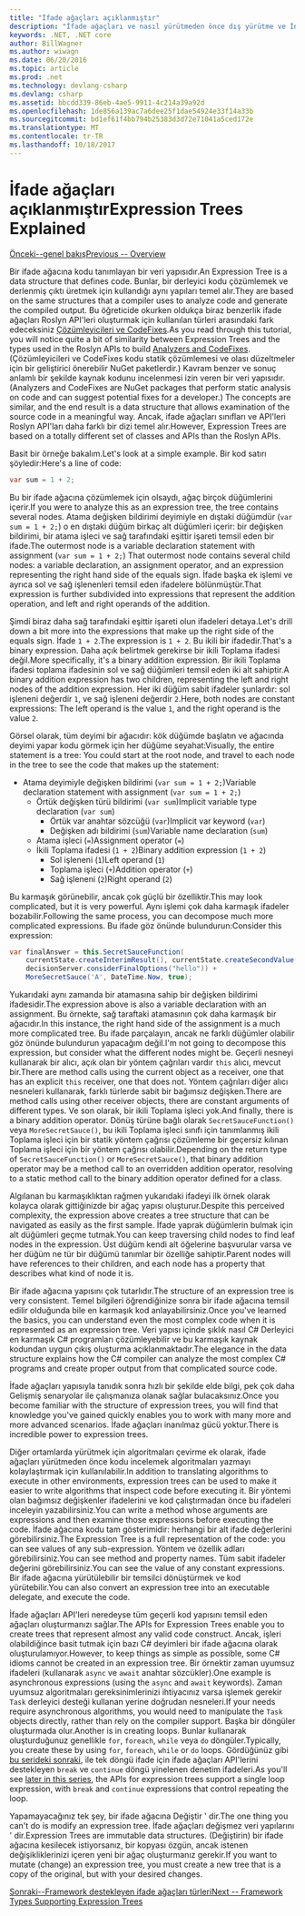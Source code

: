 ```yaml
---
title: "İfade ağaçları açıklanmıştır"
description: "İfade ağaçları ve nasıl yürütmeden önce dış yürütme ve İnceleme kod çevirme algoritmaları yararlı oldukları hakkında bilgi edinin."
keywords: .NET, .NET core
author: BillWagner
ms.author: wiwagn
ms.date: 06/20/2016
ms.topic: article
ms.prod: .net
ms.technology: devlang-csharp
ms.devlang: csharp
ms.assetid: bbcdd339-86eb-4ae5-9911-4c214a39a92d
ms.openlocfilehash: 1de856a139ac7a6dee25f1dae54924e33f14a33b
ms.sourcegitcommit: bd1ef61f4bb794b25383d3d72e71041a5ced172e
ms.translationtype: MT
ms.contentlocale: tr-TR
ms.lasthandoff: 10/18/2017
---
```

# <a name="expression-trees-explained"></a><span data-ttu-id="d9b45-104">İfade ağaçları açıklanmıştır</span><span class="sxs-lookup"><span data-stu-id="d9b45-104">Expression Trees Explained</span></span>

[<span data-ttu-id="d9b45-105">Önceki--genel bakış</span><span class="sxs-lookup"><span data-stu-id="d9b45-105">Previous -- Overview</span></span>](expression-trees.md)

<span data-ttu-id="d9b45-106">Bir ifade ağacına kodu tanımlayan bir veri yapısıdır.</span><span class="sxs-lookup"><span data-stu-id="d9b45-106">An Expression Tree is a data structure that defines code.</span></span> <span data-ttu-id="d9b45-107">Bunlar, bir derleyici kodu çözümlemek ve derlenmiş çıktı üretmek için kullandığı aynı yapıları temel alır.</span><span class="sxs-lookup"><span data-stu-id="d9b45-107">They are based on the same structures that a compiler uses to analyze code and generate the compiled output.</span></span> <span data-ttu-id="d9b45-108">Bu öğreticide okurken oldukça biraz benzerlik ifade ağaçları Roslyn API'leri oluşturmak için kullanılan türleri arasındaki fark edeceksiniz [Çözümleyicileri ve CodeFixes](https://github.com/dotnet/roslyn-analyzers).</span><span class="sxs-lookup"><span data-stu-id="d9b45-108">As you read through this tutorial, you will notice quite a bit of similarity between Expression Trees and the types used in the Roslyn APIs to build [Analyzers and CodeFixes](https://github.com/dotnet/roslyn-analyzers).</span></span>
<span data-ttu-id="d9b45-109">(Çözümleyicileri ve CodeFixes kodu statik çözümlemesi ve olası düzeltmeler için bir geliştirici önerebilir NuGet paketlerdir.) Kavram benzer ve sonuç anlamlı bir şekilde kaynak kodunu incelenmesi izin veren bir veri yapısıdır.</span><span class="sxs-lookup"><span data-stu-id="d9b45-109">(Analyzers and CodeFixes are NuGet packages that perform static analysis on code and can suggest potential fixes for a developer.) The concepts are similar, and the end result is a data structure that allows examination of the source code in a meaningful way.</span></span> <span data-ttu-id="d9b45-110">Ancak, ifade ağaçları sınıfları ve API'leri Roslyn API'ları daha farklı bir dizi temel alır.</span><span class="sxs-lookup"><span data-stu-id="d9b45-110">However, Expression Trees are based on a totally different set of classes and APIs than the Roslyn APIs.</span></span>
    
<span data-ttu-id="d9b45-111">Basit bir örneğe bakalım.</span><span class="sxs-lookup"><span data-stu-id="d9b45-111">Let's look at a simple example.</span></span>
<span data-ttu-id="d9b45-112">Bir kod satırı şöyledir:</span><span class="sxs-lookup"><span data-stu-id="d9b45-112">Here's a line of code:</span></span>
```csharp
var sum = 1 + 2;
```
<span data-ttu-id="d9b45-113">Bu bir ifade ağacına çözümlemek için olsaydı, ağaç birçok düğümlerini içerir.</span><span class="sxs-lookup"><span data-stu-id="d9b45-113">If you were to analyze this as an expression tree, the tree contains several nodes.</span></span>
<span data-ttu-id="d9b45-114">Atama değişken bildirimi deyimiyle en dıştaki düğümdür (`var sum = 1 + 2;`) o en dıştaki düğüm birkaç alt düğümleri içerir: bir değişken bildirimi, bir atama işleci ve sağ tarafındaki eşittir işareti temsil eden bir ifade.</span><span class="sxs-lookup"><span data-stu-id="d9b45-114">The outermost node is a variable declaration statement with assignment (`var sum = 1 + 2;`) That outermost node contains several child nodes: a variable declaration, an assignment operator, and an expression representing the right hand side of the equals sign.</span></span> <span data-ttu-id="d9b45-115">İfade başka ek işlemi ve ayrıca sol ve sağ işlenenleri temsil eden ifadelere bölünmüştür.</span><span class="sxs-lookup"><span data-stu-id="d9b45-115">That expression is further subdivided into expressions that represent the addition operation, and left and right operands of the addition.</span></span>

<span data-ttu-id="d9b45-116">Şimdi biraz daha sağ tarafındaki eşittir işareti olun ifadeleri detaya.</span><span class="sxs-lookup"><span data-stu-id="d9b45-116">Let's drill down a bit more into the expressions that make up the right side of the equals sign.</span></span>
<span data-ttu-id="d9b45-117">İfade `1 + 2`.</span><span class="sxs-lookup"><span data-stu-id="d9b45-117">The expression is `1 + 2`.</span></span> <span data-ttu-id="d9b45-118">Bu ikili bir ifadedir.</span><span class="sxs-lookup"><span data-stu-id="d9b45-118">That's a binary expression.</span></span> <span data-ttu-id="d9b45-119">Daha açık belirtmek gerekirse bir ikili Toplama ifadesi değil.</span><span class="sxs-lookup"><span data-stu-id="d9b45-119">More specifically, it's a binary addition expression.</span></span> <span data-ttu-id="d9b45-120">Bir ikili Toplama ifadesi toplama ifadesinin sol ve sağ düğümleri temsil eden iki alt sahiptir.</span><span class="sxs-lookup"><span data-stu-id="d9b45-120">A binary addition expression has two children, representing the left and right nodes of the addition expression.</span></span> <span data-ttu-id="d9b45-121">Her iki düğüm sabit ifadeler şunlardır: sol işleneni değerdir `1`, ve sağ işleneni değerdir `2`.</span><span class="sxs-lookup"><span data-stu-id="d9b45-121">Here, both nodes are constant expressions: The left operand is the value `1`, and the right operand is the value `2`.</span></span>

<span data-ttu-id="d9b45-122">Görsel olarak, tüm deyimi bir ağacıdır: kök düğümde başlatın ve ağacında deyimi yapar kodu görmek için her düğüme seyahat:</span><span class="sxs-lookup"><span data-stu-id="d9b45-122">Visually, the entire statement is a tree: You could start at the root node, and travel to each node in the tree to see the code that makes up the statement:</span></span>

- <span data-ttu-id="d9b45-123">Atama deyimiyle değişken bildirimi (`var sum = 1 + 2;`)</span><span class="sxs-lookup"><span data-stu-id="d9b45-123">Variable declaration statement with assignment (`var sum = 1 + 2;`)</span></span>
    * <span data-ttu-id="d9b45-124">Örtük değişken türü bildirimi (`var sum`)</span><span class="sxs-lookup"><span data-stu-id="d9b45-124">Implicit variable type declaration (`var sum`)</span></span>
        - <span data-ttu-id="d9b45-125">Örtük var anahtar sözcüğü (`var`)</span><span class="sxs-lookup"><span data-stu-id="d9b45-125">Implicit var keyword (`var`)</span></span>
        - <span data-ttu-id="d9b45-126">Değişken adı bildirimi (`sum`)</span><span class="sxs-lookup"><span data-stu-id="d9b45-126">Variable name declaration (`sum`)</span></span>
    * <span data-ttu-id="d9b45-127">Atama işleci (`=`)</span><span class="sxs-lookup"><span data-stu-id="d9b45-127">Assignment operator (`=`)</span></span>
    * <span data-ttu-id="d9b45-128">İkili Toplama ifadesi (`1 + 2`)</span><span class="sxs-lookup"><span data-stu-id="d9b45-128">Binary addition expression (`1 + 2`)</span></span>
        - <span data-ttu-id="d9b45-129">Sol işleneni (`1`)</span><span class="sxs-lookup"><span data-stu-id="d9b45-129">Left operand (`1`)</span></span>
        - <span data-ttu-id="d9b45-130">Toplama işleci (`+`)</span><span class="sxs-lookup"><span data-stu-id="d9b45-130">Addition operator (`+`)</span></span>
        - <span data-ttu-id="d9b45-131">Sağ işleneni (`2`)</span><span class="sxs-lookup"><span data-stu-id="d9b45-131">Right operand (`2`)</span></span>

<span data-ttu-id="d9b45-132">Bu karmaşık görünebilir, ancak çok güçlü bir özelliktir.</span><span class="sxs-lookup"><span data-stu-id="d9b45-132">This may look complicated, but it is very powerful.</span></span> <span data-ttu-id="d9b45-133">Aynı işlemi çok daha karmaşık ifadeler bozabilir.</span><span class="sxs-lookup"><span data-stu-id="d9b45-133">Following the same process, you can decompose much more complicated expressions.</span></span> <span data-ttu-id="d9b45-134">Bu ifade göz önünde bulundurun:</span><span class="sxs-lookup"><span data-stu-id="d9b45-134">Consider this expression:</span></span>
```csharp
var finalAnswer = this.SecretSauceFunction(
    currentState.createInterimResult(), currentState.createSecondValue(1, 2),
    decisionServer.considerFinalOptions("hello")) +
    MoreSecretSauce('A', DateTime.Now, true);
```

<span data-ttu-id="d9b45-135">Yukarıdaki aynı zamanda bir atamasına sahip bir değişken bildirimi ifadesidir.</span><span class="sxs-lookup"><span data-stu-id="d9b45-135">The expression above is also a variable declaration with an assignment.</span></span>
<span data-ttu-id="d9b45-136">Bu örnekte, sağ taraftaki atamasının çok daha karmaşık bir ağacıdır.</span><span class="sxs-lookup"><span data-stu-id="d9b45-136">In this instance, the right hand side of the assignment is a much more complicated tree.</span></span>
<span data-ttu-id="d9b45-137">Bu ifade parçalayın, ancak ne farklı düğümler olabilir göz önünde bulundurun yapacağım değil.</span><span class="sxs-lookup"><span data-stu-id="d9b45-137">I'm not going to decompose this expression, but consider what the different nodes might be.</span></span> <span data-ttu-id="d9b45-138">Geçerli nesneyi kullanarak bir alıcı, açık olan bir yöntem çağrıları vardır `this` alıcı, mevcut bir.</span><span class="sxs-lookup"><span data-stu-id="d9b45-138">There are method calls using the current object as a receiver, one that has an explicit `this` receiver, one that does not.</span></span> <span data-ttu-id="d9b45-139">Yöntem çağrıları diğer alıcı nesneleri kullanarak, farklı türlerde sabit bir bağımsız değişken.</span><span class="sxs-lookup"><span data-stu-id="d9b45-139">There are method calls using other receiver objects, there are constant arguments of different types.</span></span> <span data-ttu-id="d9b45-140">Ve son olarak, bir ikili Toplama işleci yok.</span><span class="sxs-lookup"><span data-stu-id="d9b45-140">And finally, there is a binary addition operator.</span></span> <span data-ttu-id="d9b45-141">Dönüş türüne bağlı olarak `SecretSauceFunction()` veya `MoreSecretSauce()`, bu ikili Toplama işleci sınıfı için tanımlanmış ikili Toplama işleci için bir statik yöntem çağrısı çözümleme bir geçersiz kılınan Toplama işleci için bir yöntem çağrısı olabilir.</span><span class="sxs-lookup"><span data-stu-id="d9b45-141">Depending on the return type of `SecretSauceFunction()` or `MoreSecretSauce()`, that binary addition operator may be a method call to an overridden addition operator, resolving to a static method call to the binary addition operator defined for a class.</span></span>

<span data-ttu-id="d9b45-142">Algılanan bu karmaşıklıktan rağmen yukarıdaki ifadeyi ilk örnek olarak kolayca olarak gittiğinizde bir ağaç yapısı oluşturur.</span><span class="sxs-lookup"><span data-stu-id="d9b45-142">Despite this perceived complexity, the expression above creates a tree structure that can be navigated as easily as the first sample.</span></span> <span data-ttu-id="d9b45-143">İfade yaprak düğümlerin bulmak için alt düğümleri geçme tutmak.</span><span class="sxs-lookup"><span data-stu-id="d9b45-143">You can keep traversing child nodes to find leaf nodes in the expression.</span></span> <span data-ttu-id="d9b45-144">Üst düğüm kendi alt öğelerine başvurular varsa ve her düğüm ne tür bir düğümü tanımlar bir özelliğe sahiptir.</span><span class="sxs-lookup"><span data-stu-id="d9b45-144">Parent nodes will have references to their children, and each node has a property that describes what kind of node it is.</span></span>

<span data-ttu-id="d9b45-145">Bir ifade ağacına yapısını çok tutarlıdır.</span><span class="sxs-lookup"><span data-stu-id="d9b45-145">The structure of an expression tree is very consistent.</span></span> <span data-ttu-id="d9b45-146">Temel bilgileri öğrendiğinize sonra bir ifade ağacına temsil edilir olduğunda bile en karmaşık kod anlayabilirsiniz.</span><span class="sxs-lookup"><span data-stu-id="d9b45-146">Once you've learned the basics, you can understand even the most complex code when it is represented as an expression tree.</span></span> <span data-ttu-id="d9b45-147">Veri yapısı içinde şıklık nasıl C# Derleyici en karmaşık C# programları çözümleyebilir ve bu karmaşık kaynak kodundan uygun çıkış oluşturma açıklanmaktadır.</span><span class="sxs-lookup"><span data-stu-id="d9b45-147">The elegance in the data structure explains how the C# compiler can analyze the most complex C# programs and create proper output from that complicated source code.</span></span>

<span data-ttu-id="d9b45-148">İfade ağaçları yapısıyla tanıdık sonra hızlı bir şekilde elde bilgi, pek çok daha Gelişmiş senaryolar ile çalışmanıza olanak sağlar bulacaksınız.</span><span class="sxs-lookup"><span data-stu-id="d9b45-148">Once you become familiar with the structure of expression trees, you will find that knowledge you've gained quickly enables you to work with many more and more advanced scenarios.</span></span> <span data-ttu-id="d9b45-149">İfade ağaçları inanılmaz gücü yoktur.</span><span class="sxs-lookup"><span data-stu-id="d9b45-149">There is incredible power to expression trees.</span></span>

<span data-ttu-id="d9b45-150">Diğer ortamlarda yürütmek için algoritmaları çevirme ek olarak, ifade ağaçları yürütmeden önce kodu incelemek algoritmaları yazmayı kolaylaştırmak için kullanılabilir.</span><span class="sxs-lookup"><span data-stu-id="d9b45-150">In addition to translating algorithms to execute in other environments, expression trees can be used to make it easier to write algorithms that inspect code before executing it.</span></span> <span data-ttu-id="d9b45-151">Bir yöntemi olan bağımsız değişkenler ifadelerini ve kod çalıştırmadan önce bu ifadeleri inceleyin yazabilirsiniz.</span><span class="sxs-lookup"><span data-stu-id="d9b45-151">You can write a method whose arguments are expressions and then examine those expressions before executing the code.</span></span> <span data-ttu-id="d9b45-152">İfade ağacına kodu tam gösterimidir: herhangi bir alt ifade değerlerini görebilirsiniz.</span><span class="sxs-lookup"><span data-stu-id="d9b45-152">The Expression Tree is a full representation of the code: you can see values of any sub-expression.</span></span>
<span data-ttu-id="d9b45-153">Yöntem ve özellik adları görebilirsiniz.</span><span class="sxs-lookup"><span data-stu-id="d9b45-153">You can see method and property names.</span></span> <span data-ttu-id="d9b45-154">Tüm sabit ifadeler değerini görebilirsiniz.</span><span class="sxs-lookup"><span data-stu-id="d9b45-154">You can see the value of any constant expressions.</span></span>
<span data-ttu-id="d9b45-155">Bir ifade ağacına yürütülebilir bir temsilci dönüştürmek ve kod yürütebilir.</span><span class="sxs-lookup"><span data-stu-id="d9b45-155">You can also convert an expression tree into an executable delegate, and execute the code.</span></span>

<span data-ttu-id="d9b45-156">İfade ağaçları API'leri neredeyse tüm geçerli kod yapısını temsil eden ağaçları oluşturmanızı sağlar.</span><span class="sxs-lookup"><span data-stu-id="d9b45-156">The APIs for Expression Trees enable you to create trees that represent almost any valid code construct.</span></span> <span data-ttu-id="d9b45-157">Ancak, işleri olabildiğince basit tutmak için bazı C# deyimleri bir ifade ağacına olarak oluşturulamıyor.</span><span class="sxs-lookup"><span data-stu-id="d9b45-157">However, to keep things as simple as possible, some C# idioms cannot be created in an expression tree.</span></span> <span data-ttu-id="d9b45-158">Bir örnektir zaman uyumsuz ifadeleri (kullanarak `async` ve `await` anahtar sözcükler).</span><span class="sxs-lookup"><span data-stu-id="d9b45-158">One example is asynchronous expressions (using the `async` and `await` keywords).</span></span> <span data-ttu-id="d9b45-159">Zaman uyumsuz algoritmaları gereksinimlerinizi ihtiyacınız varsa işlemek gerekir `Task` derleyici desteği kullanan yerine doğrudan nesneleri.</span><span class="sxs-lookup"><span data-stu-id="d9b45-159">If your needs require asynchronous algorithms, you would need to manipulate the `Task` objects directly, rather than rely on the compiler support.</span></span> <span data-ttu-id="d9b45-160">Başka bir döngüler oluşturmada olur.</span><span class="sxs-lookup"><span data-stu-id="d9b45-160">Another is in creating loops.</span></span> <span data-ttu-id="d9b45-161">Bunlar kullanarak oluşturduğunuz genellikle `for`, `foreach`, `while` veya `do` döngüler.</span><span class="sxs-lookup"><span data-stu-id="d9b45-161">Typically, you create these by using `for`, `foreach`, `while` or `do` loops.</span></span> <span data-ttu-id="d9b45-162">Gördüğünüz gibi [bu serideki sonraki](expression-trees-building.md), ile tek döngü ifade için ifade ağaçları API'lerini destekleyen `break` ve `continue` döngü yinelenen denetim ifadeleri.</span><span class="sxs-lookup"><span data-stu-id="d9b45-162">As you'll see [later in this series](expression-trees-building.md), the APIs for expression trees support a single loop expression, with `break` and `continue` expressions that control repeating the loop.</span></span>

<span data-ttu-id="d9b45-163">Yapamayacağınız tek şey, bir ifade ağacına Değiştir ' dir.</span><span class="sxs-lookup"><span data-stu-id="d9b45-163">The one thing you can't do is modify an expression tree.</span></span>  <span data-ttu-id="d9b45-164">İfade ağaçları değişmez veri yapılarını ' dir.</span><span class="sxs-lookup"><span data-stu-id="d9b45-164">Expression Trees are immutable data structures.</span></span> <span data-ttu-id="d9b45-165">(Değiştirin) bir ifade ağacına kesilecek istiyorsanız, bir kopyası özgün, ancak istenen değişikliklerinizi içeren yeni bir ağaç oluşturmanız gerekir.</span><span class="sxs-lookup"><span data-stu-id="d9b45-165">If you want to mutate (change) an expression tree, you must create a new tree that is a copy of the original, but with your desired changes.</span></span> 

[<span data-ttu-id="d9b45-166">Sonraki--Framework destekleyen ifade ağaçları türleri</span><span class="sxs-lookup"><span data-stu-id="d9b45-166">Next -- Framework Types Supporting Expression Trees</span></span>](expression-classes.md)
